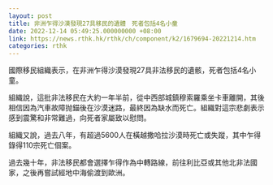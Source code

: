 ```yaml
---
layout: post
title: 非洲乍得沙漠發現27具移民的遺體　死者包括4名小童
date: 2022-12-14 05:49:25.000000000 +08:00
link: https://news.rthk.hk/rthk/ch/component/k2/1679694-20221214.htm
categories: rthk
---
```


國際移民組織表示，在非洲乍得沙漠發現27具非法移民的遺骸，死者包括4名小童。

組織說，這批非法移民在大約一年半前，從中西部城鎮穆索羅乘坐卡車離開，其後相信因為汽車故障抛錨後在沙漠迷路，最終因為缺水而死亡。組織對這宗悲劇表示感到震驚和非常難過，向死者家屬致以慰問。

組織又說，過去八年，有超過5600人在橫越撒哈拉沙漠時死亡或失蹤，其中乍得錄得110宗死亡個案。

過去幾十年，非法移民都會選擇乍得作為中轉路線，前往利比亞或其他北非法國家，之後再嘗試經地中海偷渡到歐洲。
